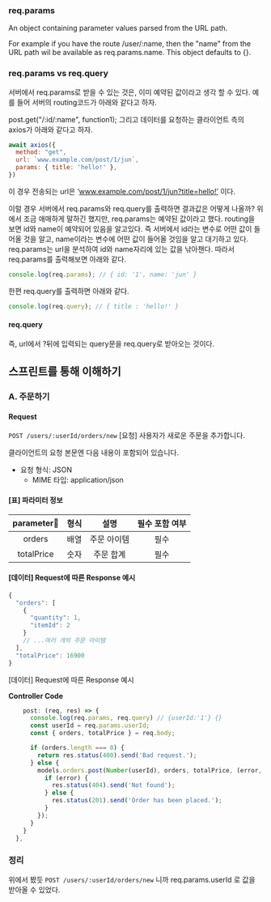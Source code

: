 ### req.params
An object containing parameter values parsed from the URL path.

For example if you have the route /user/:name, then the "name" from the URL path wil be available as req.params.name. This object defaults to {}.



### req.params vs req.query
서버에서 req.params로 받을 수 있는 것은, 이미 예약된 값이라고 생각 할 수 있다. 예를 들어 서버의 routing코드가 아래와 같다고 하자.

post.get("/:id/:name", function1);
그리고 데이터를 요청하는 클라이언트 측의 axios가 아래와 같다고 하자.


```js
await axios({
  method: "get",
  url: `www.example.com/post/1/jun`,
  params: { title: 'hello!' },
})
```

이 경우 전송되는 url은 ‘www.example.com/post/1/jun?title=hello!’ 이다. <br>

이럴 경우 서버에서 req.params와 req.query를 출력하면 결과값은 어떻게 나올까? 위에서 조금 애매하게 말하긴 했지만, req.params는 예약된 값이라고 했다. routing을 보면 id와 name이 예약되어 있음을 알고있다. 즉 서버에서 id라는 변수로 어떤 값이 들어올 것을 알고, name이라는 변수에 어떤 값이 들어올 것임을 알고 대기하고 있다. req.params는 url을 분석하여 id와 name자리에 있는 값을 낚아챈다. 따라서 req.params를 출력해보면 아래와 같다.

```js
console.log(req.params); // { id: '1', name: 'jun' }
```
한편 req.query를 출력하면 아래와 같다.

```js
console.log(req.query); // { title : 'hello!' }
```

#### req.query
즉, url에서 ?뒤에 입력되는 query문을 req.query로 받아오는 것이다.


## 스프린트를 통해 이해하기
### A. 주문하기

#### Request
`POST /users/:userId/orders/new`
[요청] 사용자가 새로운 주문을 추가합니다. <br>

클라이언트의 요청 본문엔 다음 내용이 포함되어 있습니다.

+ 요청 형식: JSON
  - MIME 타입: application/json

#### [표] 파라미터 정보

| parameter | 형식 | 설명 | 필수 포함 여부 |
|:---:|:---:|:---:|:---:|
|orders|배열|주문 아이템|필수|
|totalPrice|숫자|주문 합계|필수|


#### [데이터] Request에 따른 Response 예시

```js
{
  "orders": [
    {
      "quantity": 1,
      "itemId": 2
    }
    // ...여러 개의 주문 아이템
  ],
  "totalPrice": 16900
}
```
[데이터] Request에 따른 Response 예시



**Controller Code**
```js
    post: (req, res) => {
      console.log(req.params, req.query) // {userId:'1'} {}
      const userId = req.params.userId;
      const { orders, totalPrice } = req.body;

      if (orders.length === 0) {
        return res.status(400).send('Bad request.');
      } else {
        models.orders.post(Number(userId), orders, totalPrice, (error, result) => {
          if (error) {
            res.status(404).send('Not found');
          } else {
            res.status(201).send('Order has been placed.');
          }
        });
      }
    }
  },
```


### 정리 
위에서 봤듯 `POST /users/:userId/orders/new` 니까 req.params.userId 로 값을 받아올 수 있었다.